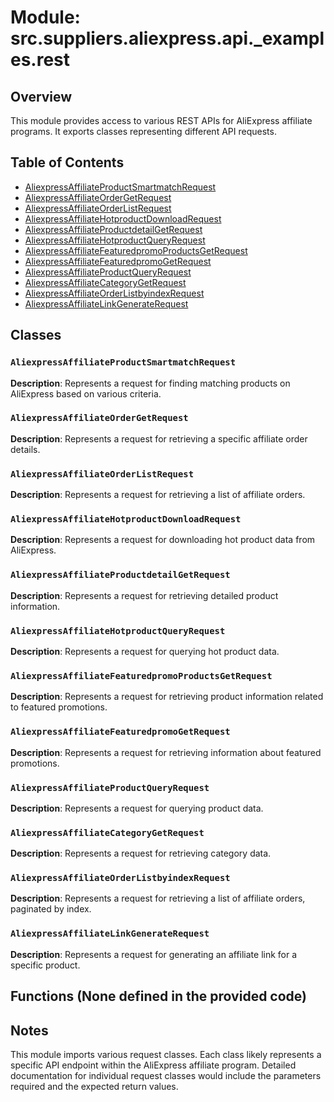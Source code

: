 # Module: src.suppliers.aliexpress.api._examples.rest

## Overview

This module provides access to various REST APIs for AliExpress affiliate programs.  It exports classes representing different API requests.

## Table of Contents

* [AliexpressAffiliateProductSmartmatchRequest](#aliexpressaffiliatproductスマートmatchrequest)
* [AliexpressAffiliateOrderGetRequest](#aliexpressaffiliateordergetrequest)
* [AliexpressAffiliateOrderListRequest](#aliexpressaffiliateorderlistrequest)
* [AliexpressAffiliateHotproductDownloadRequest](#aliexpressaffiliatehotproductdownloadrequest)
* [AliexpressAffiliateProductdetailGetRequest](#aliexpressaffiliateproductdetailgetrequest)
* [AliexpressAffiliateHotproductQueryRequest](#aliexpressaffiliatehotproductqueryrequest)
* [AliexpressAffiliateFeaturedpromoProductsGetRequest](#aliexpressaffiliatefeaturedpromo產品sgetrequest)
* [AliexpressAffiliateFeaturedpromoGetRequest](#aliexpressaffiliatefeaturedpromogetrequest)
* [AliexpressAffiliateProductQueryRequest](#aliexpressaffiliateproductqueryrequest)
* [AliexpressAffiliateCategoryGetRequest](#aliexpressaffiliatecategorygetrequest)
* [AliexpressAffiliateOrderListbyindexRequest](#aliexpressaffiliateorderlistbyindexrequest)
* [AliexpressAffiliateLinkGenerateRequest](#aliexpressaffiliatelinkgeneraterequest)


## Classes

### `AliexpressAffiliateProductSmartmatchRequest`

**Description**:  Represents a request for finding matching products on AliExpress based on various criteria.


### `AliexpressAffiliateOrderGetRequest`

**Description**:  Represents a request for retrieving a specific affiliate order details.


### `AliexpressAffiliateOrderListRequest`

**Description**: Represents a request for retrieving a list of affiliate orders.


### `AliexpressAffiliateHotproductDownloadRequest`

**Description**: Represents a request for downloading hot product data from AliExpress.


### `AliexpressAffiliateProductdetailGetRequest`

**Description**: Represents a request for retrieving detailed product information.


### `AliexpressAffiliateHotproductQueryRequest`

**Description**: Represents a request for querying hot product data.


### `AliexpressAffiliateFeaturedpromoProductsGetRequest`

**Description**: Represents a request for retrieving product information related to featured promotions.


### `AliexpressAffiliateFeaturedpromoGetRequest`

**Description**: Represents a request for retrieving information about featured promotions.


### `AliexpressAffiliateProductQueryRequest`

**Description**: Represents a request for querying product data.


### `AliexpressAffiliateCategoryGetRequest`

**Description**: Represents a request for retrieving category data.


### `AliexpressAffiliateOrderListbyindexRequest`

**Description**: Represents a request for retrieving a list of affiliate orders, paginated by index.


### `AliexpressAffiliateLinkGenerateRequest`

**Description**: Represents a request for generating an affiliate link for a specific product.


## Functions (None defined in the provided code)

## Notes

This module imports various request classes.  Each class likely represents a specific API endpoint within the AliExpress affiliate program.  Detailed documentation for individual request classes would include the parameters required and the expected return values.